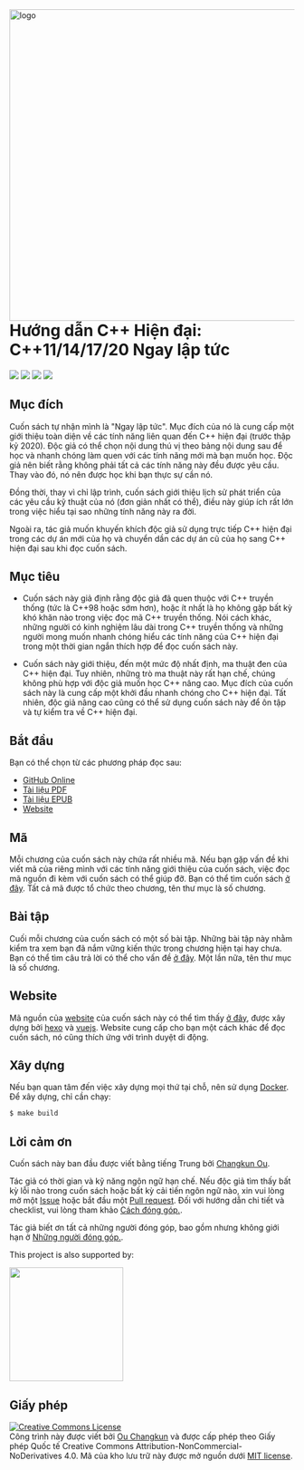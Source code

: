 <img src="assets/cover-2nd-en.png" alt="logo" height="550" align="right" />

# Hướng dẫn C++ Hiện đại: C++11/14/17/20 Ngay lập tức

![](https://img.shields.io/travis/changkun/modern-cpp-tutorial/master?style=flat-square) [![](https://img.shields.io/badge/language-English-blue.svg?style=flat-square)](./README.md) [![](https://img.shields.io/badge/language-简体中文-red.svg?style=flat-square)](./README-zh-cn.md) [![](https://img.shields.io/badge/€-donate-ff69b4.svg?style=flat-square)](./assets/donate.md)

## Mục đích

Cuốn sách tự nhận mình là "Ngay lập tức". Mục đích của nó là cung cấp một giới thiệu toàn diện về các tính năng liên quan đến C++ hiện đại (trước thập kỷ 2020).
Độc giả có thể chọn nội dung thú vị theo bảng nội dung sau để học và nhanh chóng làm quen với các tính năng mới mà bạn muốn học.
Độc giả nên biết rằng không phải tất cả các tính năng này đều được yêu cầu. Thay vào đó, nó nên được học khi bạn thực sự cần nó.

Đồng thời, thay vì chỉ lập trình, cuốn sách giới thiệu lịch sử phát triển của các yêu cầu kỹ thuật của nó (đơn giản nhất có thể), điều này giúp ích rất lớn trong việc hiểu tại sao những tính năng này ra đời.

Ngoài ra, tác giả muốn khuyến khích độc giả sử dụng trực tiếp C++ hiện đại trong các dự án mới của họ và chuyển dần các dự án cũ của họ sang C++ hiện đại sau khi đọc cuốn sách.

## Mục tiêu

- Cuốn sách này giả định rằng độc giả đã quen thuộc với C++ truyền thống (tức là C++98 hoặc sớm hơn), hoặc ít nhất là họ không gặp bất kỳ khó khăn nào trong việc đọc mã C++ truyền thống. Nói cách khác, những người có kinh nghiệm lâu dài trong C++ truyền thống và những người mong muốn nhanh chóng hiểu các tính năng của C++ hiện đại trong một thời gian ngắn thích hợp để đọc cuốn sách này.

- Cuốn sách này giới thiệu, đến một mức độ nhất định, ma thuật đen của C++ hiện đại. Tuy nhiên, những trò ma thuật này rất hạn chế, chúng không phù hợp với độc giả muốn học C++ nâng cao. Mục đích của cuốn sách này là cung cấp một khởi đầu nhanh chóng cho C++ hiện đại. Tất nhiên, độc giả nâng cao cũng có thể sử dụng cuốn sách này để ôn tập và tự kiểm tra về C++ hiện đại.

## Bắt đầu

Bạn có thể chọn từ các phương pháp đọc sau:

- [GitHub Online](./book/vi-vn/toc.md) 
- [Tài liệu PDF](https://changkun.de/modern-cpp/pdf/modern-cpp-tutorial-vi-vn.pdf)
- [Tài liệu EPUB](https://changkun.de/modern-cpp/epub/modern-cpp-tutorial-vi-vn.epub) 
- [Website](https://changkun.de/modern-cpp)

## Mã

Mỗi chương của cuốn sách này chứa rất nhiều mã. Nếu bạn gặp vấn đề khi viết mã của riêng mình với các tính năng giới thiệu của cuốn sách, việc đọc mã nguồn đi kèm với cuốn sách có thể giúp đỡ. Bạn có thể tìm cuốn sách [ở đây](./code). Tất cả mã được tổ chức theo chương, tên thư mục là số chương.

## Bài tập

Cuối mỗi chương của cuốn sách có một số bài tập. Những bài tập này nhằm kiểm tra xem bạn đã nắm vững kiến thức trong chương hiện tại hay chưa. Bạn có thể tìm câu trả lời có thể cho vấn đề [ở đây](./exercises). Một lần nữa, tên thư mục là số chương.

## Website

Mã nguồn của [website](https://changkun.de/modern-cpp) của cuốn sách này có thể tìm thấy [ở đây](./website), được xây dựng bởi [hexo](https://hexo.io) và [vuejs](https://vuejs.org). Website cung cấp cho bạn một cách khác để đọc cuốn sách, nó cũng thích ứng với trình duyệt di động.

## Xây dựng

Nếu bạn quan tâm đến việc xây dựng mọi thứ tại chỗ, nên sử dụng [Docker](https://docs.docker.com/install/). Để xây dựng, chỉ cần chạy:

```bash
$ make build
```

## Lời cảm ơn

Cuốn sách này ban đầu được viết bằng tiếng Trung bởi [Changkun Ou](https://changkun.de).

Tác giả có thời gian và kỹ năng ngôn ngữ hạn chế. Nếu độc giả tìm thấy bất kỳ lỗi nào trong cuốn sách hoặc bất kỳ cải tiến ngôn ngữ nào, xin vui lòng mở một [Issue](https://github.com/changkun/modern-cpp-tutorial/issues) hoặc bắt đầu một [Pull request](https://github.com/changkun/modern-cpp-tutorial/pulls). Đối với hướng dẫn chi tiết và checklist, vui lòng tham khảo [Cách đóng góp.](CONTRIBUTING.md).

Tác giả biết ơn tất cả những người đóng góp, bao gồm nhưng không giới hạn ở [Những người đóng góp.](https://github.com/changkun/modern-cpp-tutorial/graphs/contributors).

<p>This project is also supported by:</p>
<p>
  <a href="https://www.digitalocean.com/?refcode=834a3bbc951b&utm_campaign=Referral_Invite&utm_medium=Referral_Program&utm_source=CopyPaste">
    <img src="https://opensource.nyc3.cdn.digitaloceanspaces.com/attribution/assets/SVG/DO_Logo_horizontal_blue.svg" width="201px">
  </a>
</p>

## Giấy phép

<a rel="license" href="https://creativecommons.org/licenses/by-nc-nd/4.0/"><img alt="Creative Commons License" style="border-width:0" src="https://i.creativecommons.org/l/by-nc-nd/4.0/88x31.png" /></a><br />Công trình này được viết bởi [Ou Changkun](https://changkun.de) và được cấp phép theo Giấy phép Quốc tế Creative Commons Attribution-NonCommercial-NoDerivatives 4.0. Mã của kho lưu trữ này được mở nguồn dưới [MIT license](./LICENSE).
